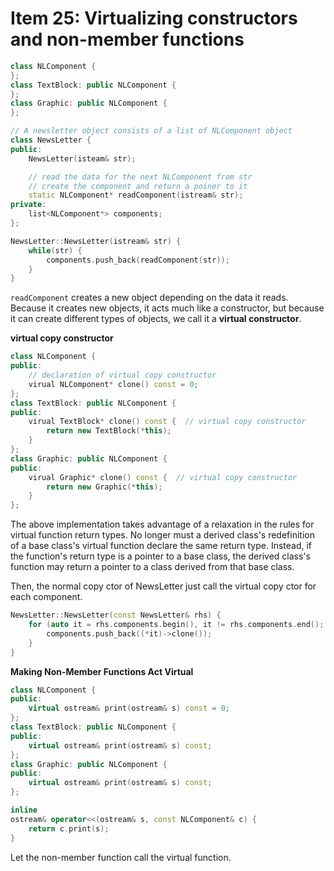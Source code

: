 # Item 25: Virtualizing constructors and non-member functions

```c++
class NLComponent {
};
class TextBlock: public NLComponent {
};
class Graphic: public NLComponent {
};

// A newsletter object consists of a list of NLComponent object
class NewsLetter {
public:
    NewsLetter(isteam& str);

    // read the data for the next NLComponent from str
    // create the component and return a poiner to it
    static NLComponent* readComponent(istream& str);
private:
    list<NLComponent*> components;
};

NewsLetter::NewsLetter(istream& str) {
    while(str) {
        components.push_back(readComponent(str));
    }
}
```
`readComponent` creates a new object depending on the data it reads. Because it creates new objects, it acts much like a
constructor, but because it can create different types of objects, we call it a **virtual constructor**.

**virtual copy constructor**
```c++
class NLComponent {
public:
    // declaration of virtual copy constructor
    virual NLComponent* clone() const = 0;
};
class TextBlock: public NLComponent {
public:
    virual TextBlock* clone() const {  // virtual copy constructor
        return new TextBlock(*this);
    }
};
class Graphic: public NLComponent {
public:
    virual Graphic* clone() const {  // virtual copy constructor
        return new Graphic(*this);
    }
};

```
The above implementation takes advantage of a relaxation in the rules for virtual function return types. No longer must a 
derived class's redefinition of a base class's virtual function declare the same return type. Instead, if the function's 
return type is a pointer to a base class, the derived class's function may return a pointer to a class derived from that base class.

Then, the normal copy ctor of NewsLetter just call the virtual copy ctor for each component.
```c++
NewsLetter::NewsLetter(const NewsLetter& rhs) {
    for (auto it = rhs.components.begin(), it != rhs.components.end(); ++ it) {
        components.push_back((*it)->clone());
    }
}
```
**Making Non-Member Functions Act Virtual**

```c++
class NLComponent {
public:
    virtual ostream& print(ostream& s) const = 0;
};
class TextBlock: public NLComponent {
public:
    virtual ostream& print(ostream& s) const;
};
class Graphic: public NLComponent {
public:
    virtual ostream& print(ostream& s) const;
};

inline
ostream& operator<<(ostream& s, const NLComponent& c) {
    return c.print(s);
}
```

Let the non-member function call the virtual function.
